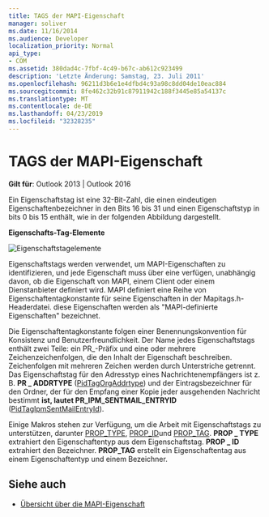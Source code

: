 ```yaml
---
title: TAGS der MAPI-Eigenschaft
manager: soliver
ms.date: 11/16/2014
ms.audience: Developer
localization_priority: Normal
api_type:
- COM
ms.assetid: 380dad4c-7fbf-4c49-b67c-ab612c923499
description: 'Letzte Änderung: Samstag, 23. Juli 2011'
ms.openlocfilehash: 96211d3b6e1e4dfbd4c93a98c8dd04de10eac884
ms.sourcegitcommit: 8fe462c32b91c87911942c188f3445e85a54137c
ms.translationtype: MT
ms.contentlocale: de-DE
ms.lasthandoff: 04/23/2019
ms.locfileid: "32328235"
---
```

# <a name="mapi-property-tags"></a>TAGS der MAPI-Eigenschaft
  
**Gilt für**: Outlook 2013 | Outlook 2016 
  
Ein Eigenschaftstag ist eine 32-Bit-Zahl, die einen eindeutigen Eigenschaftenbezeichner in den Bits 16 bis 31 und einen Eigenschaftstyp in bits 0 bis 15 enthält, wie in der folgenden Abbildung dargestellt. 
  
**Eigenschafts-Tag-Elemente**
  
![Eigenschaftstagelemente](media/amapi_10.gif "Eigenschaftentagelemente")
  
Eigenschaftstags werden verwendet, um MAPI-Eigenschaften zu identifizieren, und jede Eigenschaft muss über eine verfügen, unabhängig davon, ob die Eigenschaft von MAPI, einem Client oder einem Dienstanbieter definiert wird. MAPI definiert eine Reihe von Eigenschaftentagkonstante für seine Eigenschaften in der Mapitags.h-Headerdatei. diese Eigenschaften werden als "MAPI-definierte Eigenschaften" bezeichnet. 
  
Die Eigenschaftentagkonstante folgen einer Benennungskonvention für Konsistenz und Benutzerfreundlichkeit. Der Name jedes Eigenschaftstags enthält zwei Teile: ein PR_-Präfix und eine oder mehrere Zeichenzeichenfolgen, die den Inhalt der Eigenschaft beschreiben. Zeichenfolgen mit mehreren Zeichen werden durch Unterstriche getrennt. Das Eigenschaftstag für den Adresstyp eines Nachrichtenempfängers ist z. B. **PR \_ ADDRTYPE** ([PidTagOrgAddrtype](https://msdn.microsoft.com/library/d40b5707-e4d5-4746-88d4-8616a3789789%28Office.15%29.aspx)) und der Eintragsbezeichner für den Ordner, der für den Empfang einer Kopie jeder ausgehenden Nachricht bestimmt **ist, lautet PR_IPM_SENTMAIL_ENTRYID** ([PidTagIpmSentMailEntryId](pidtagipmsentmailentryid-canonical-property.md)).
  
Einige Makros stehen zur Verfügung, um die Arbeit mit Eigenschaftstags zu unterstützen, darunter [PROP_TYPE](prop_type.md), [PROP_ID](prop_id.md)und [PROP_TAG](prop_tag.md). **PROP \_ TYPE** extrahiert den Eigenschaftentyp aus dem Eigenschaftstag. **PROP \_ ID** extrahiert den Bezeichner. **PROP_TAG** erstellt ein Eigenschaftentag aus einem Eigenschaftentyp und einem Bezeichner. 
  
## <a name="see-also"></a>Siehe auch

- [Übersicht über die MAPI-Eigenschaft](mapi-property-overview.md)

